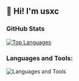 <h2>👋 Hi! I'm usxc</h2>


<h3 align="left">GitHub Stats</h3>

<p align="left">
  <a href="https://github.com/anuraghazra/github-readme-stats">
    <img
      src="https://github-readme-stats.vercel.app/api/top-langs/?username=usxc&layout=compact&langs_count=8&theme=tokyonight&locale=en"
      alt="Top Languages"
    />
  </a>
</p>

<h3 align="left">Languages and Tools:</h3>
<p align="left">
  <img
    alt="Languages and Tools"
    src="https://skillicons.dev/icons?i=bash,html,css,js,ts,react,nextjs,nodejs,python,java,django,postgresql,tailwind,git,github,docker,linux,ubuntu&perline=9&theme=dark"
  />
</p>
